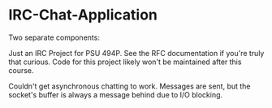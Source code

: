 # IRC-Chat-Application
Two separate components:

Just an IRC Project for PSU 494P. See the RFC documentation if you're truly that curious.
Code for this project likely won't be maintained after this course.

Couldn't get asynchronous chatting to work. Messages are sent, but the socket's buffer is always a message behind due to I/O blocking.
